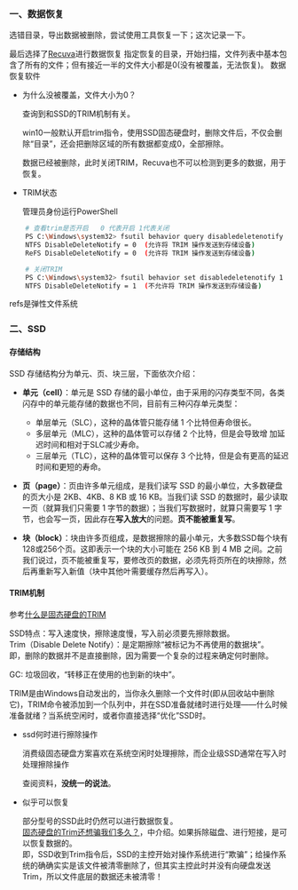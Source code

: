 
### 一、数据恢复

  选错目录，导出数据被删除，尝试使用工具恢复一下；这次记录一下。

  最后选择了[Recuva](https://download.ccleaner.com/rcsetup153.exe)进行数据恢复
指定恢复的目录，开始扫描，文件列表中基本包含了所有的文件；但有接近一半的文件大小都是0(没有被覆盖，无法恢复)。
数据恢复软件

+ 为什么没被覆盖，文件大小为0？

  查询到和SSD的TRIM机制有关。  

  win10一般默认开启trim指令，使用SSD固态硬盘时，删除文件后，不仅会删除“目录”，还会把删除区域的所有数据都变成0，全部擦除。

  数据已经被删除，此时关闭TRIM，Recuva也不可以检测到更多的数据，用于恢复。

+ TRIM状态

  管理员身份运行PowerShell

```bash
	# 查看trim是否开启   0 代表开启 1代表关闭
	PS C:\Windows\system32> fsutil behavior query disabledeletenotify
	NTFS DisableDeleteNotify = 0  (允许将 TRIM 操作发送到存储设备)
	ReFS DisableDeleteNotify = 0  (允许将 TRIM 操作发送到存储设备)

	# 关闭TRIM
	PS C:\Windows\system32> fsutil behavior set disabledeletenotify 1
	NTFS DisableDeleteNotify = 1  (不允许将 TRIM 操作发送到存储设备)
```

  refs是弹性文件系统

### 二、SSD

#### 存储结构 

SSD 存储结构分为单元、页、块三层，下面依次介绍：

+   **单元（cell）**：单元是 SSD 存储的最小单位，由于采用的闪存类型不同，各类闪存中的单元能存储的数据也不同，目前有三种闪存单元类型：
    
    +   单层单元（SLC），这种的晶体管只能存储 1 个比特但寿命很长。
    +   多层单元（MLC），这种的晶体管可以存储 2 个比特，但是会导致增 加延迟时间和相对于SLC减少寿命。
    +   三层单元（TLC），这种的晶体管可以保存 3 个比特，但是会有更高的延迟时间和更短的寿命。
+   **页（page）**：页由许多单元组成，是我们读写 SSD 的最小单位，大多数硬盘的页大小是 2KB、4KB、8 KB 或 16 KB。当我们读 SSD 的数据时，最少读取一页（就算我们只需要 1 字节的数据）；当我们写数据时，就算只需要写 1 字节，也会写一页，因此存在**写入放大**的问题。**页不能被重复写**。
    
+   **块（block）**：块由许多页组成，是数据擦除的最小单元，大多数SSD每个块有128或256个页。这即表示一个块的大小可能在 256 KB 到 4 MB 之间。之前我们说过，页不能被重复写，要修改页的数据，必须先将页所在的块擦除，然后再重新写入新值（块中其他叶需要缓存然后再写入）。




#### TRIM机制


  参考[什么是固态硬盘的TRIM](https://zhuanlan.zhihu.com/p/612220472)

  SSD特点：写入速度快，擦除速度慢，写入前必须要先擦除数据。  
  Trim（Disable Delete Notify）：是定期擦除“被标记为不再使用的数据块”。  
  即，删除的数据并不是直接删除，因为需要一个复杂的过程来确定何时删除。  

  GC: 垃圾回收，“转移正在使用的也到新的块中”。

  TRIM是由Windows自动发出的，当你永久删除一个文件时(即从回收站中删除它)，TRIM命令被添加到一个队列中，并在SSD准备就绪时进行处理——什么时候准备就绪？当系统空闲时，或者你直接选择“优化”SSD时。

+ ssd何时进行擦除操作 

  消费级固态硬盘方案喜欢在系统空闲时处理擦除，而企业级SSD通常在写入时处理擦除操作
  
  查阅资料，**没统一的说法**。

+ 似乎可以恢复

  部分型号的SSD此时仍然可以进行数据恢复。  
  [固态硬盘的Trim还想骗我们多久？](https://freewechat.com/a/MzIwMDUyNzM0NA==/2247484235/1)，中介绍。如果拆除磁盘、进行短接，是可以恢复数据的。  
  即，SSD收到Trim指令后，SSD的主控开始对操作系统进行“欺骗”；给操作系统的确确实实是该文件被清零删除了，但其实主控此时并没有向硬盘发送Trim，所以文件底层的数据还未被清零！

	
	    